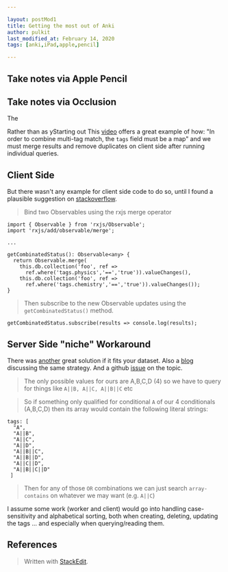 ```yaml
---

layout: postMod1
title: Getting the most out of Anki
author: pulkit
last_modified_at: February 14, 2020
tags: [anki,iPad,apple,pencil]

---
```



## Take notes via Apple Pencil

## Take notes via Occlusion

The 

Rather than as yStarting out
This [video]( https://youtu.be/35RlydUf6xo?t=198) offers a great example of how: "In order to combine multi-tag match, the `tags` field must be a map" and we must merge results and remove duplicates on client side after running individual queries.

## Client Side
But there wasn't any example for client side code to do so, until I found a plausible suggestion on [stackoverflow](https://stackoverflow.com/questions/46632042/how-to-perform-compound-queries-with-logical-or-in-cloud-firestore#answer-48832819).

> Bind two Observables using the rxjs merge operator

```
import { Observable } from 'rxjs/Observable';
import 'rxjs/add/observable/merge';

...

getCombinatedStatus(): Observable<any> {
  return Observable.merge(
    this.db.collection('foo', ref =>
      ref.where('tags.physics','==','true')).valueChanges(),
    this.db.collection('foo', ref =>
      ref.where('tags.chemistry','==','true')).valueChanges());
}
```

> Then subscribe to the new Observable updates using the `getCombinatedStatus()` method.

```
getCombinatedStatus.subscribe(results => console.log(results);
```

## Server Side "niche" Workaround

There was [another](https://stackoverflow.com/questions/46632042/how-to-perform-compound-queries-with-logical-or-in-cloud-firestore#answer-55151765) great solution if it fits your dataset. Also a [blog](https://blog.oasisdigital.com/2018/querying-without-or-in-firestore/#post-2022-_adhx5di43dpw) discussing the same strategy. And a github [issue](https://github.com/firebase/firebase-js-sdk/issues/1777) on the topic.

> The only possible values for ours are A,B,C,D (4) so we have to query for things like `A||B, A||C, A||B||C` etc

> So if something only qualified for conditional  `A`  of our 4 conditionals (A,B,C,D) then its array would contain the following literal strings: 

```
tags: [
  "A",
  "A||B",
  "A||C",
  "A||D",
  "A||B||C",
  "A||B||D",
  "A||C||D",
  "A||B||C||D"
 ]
```

> Then for any of those  `OR`  combinations we can just search  `array-contains`  on whatever we may want (e.g. `A||C`)

I assume some work (worker and client) would go into handling case-sensitivity and alphabetical sorting, both when creating, deleting, updating the tags ... and especially when querying/reading them.



## References

> Written with [StackEdit](https://stackedit.io/).
<!--stackedit_data:
eyJoaXN0b3J5IjpbMTU1ODA4NDgxXX0=
-->